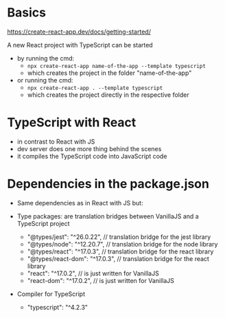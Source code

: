 # Basics

https://create-react-app.dev/docs/getting-started/

A new React project with TypeScript can be started

- by running the cmd:
  - `npx create-react-app name-of-the-app --template typescript`
  - which creates the project in the folder "name-of-the-app"
- or running the cmd:
  - `npx create-react-app . --template typescript`
  - which creates the project directly in the respective folder

# TypeScript with React

- in contrast to React with JS
- dev server does one more thing behind the scenes
- it compiles the TypeScript code into JavaScript code

# Dependencies in the package.json

- Same dependencies as in React with JS but:
- Type packages: are translation bridges between VanillaJS and a TypeScript project

  - "@types/jest": "^26.0.22", // translation bridge for the jest library
  - "@types/node": "^12.20.7", // translation bridge for the node library
  - "@types/react": "^17.0.3", // translation bridge for the react library
  - "@types/react-dom": "^17.0.3", // translation bridge for the react library
  - "react": "^17.0.2", // is just written for VanillaJS
  - "react-dom": "^17.0.2", // is just written for VanillaJS

- Compiler for TypeScript
  - "typescript": "^4.2.3"

